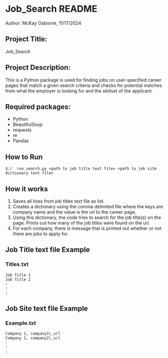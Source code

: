 # Job\_Search README
Author: McKay Osborne, 11/17/2024

## Project Title:
Job\_Search

## Project Description:
This is a Python package is used for finding jobs on user-specified career pages that match a given search criteria and checks for potential matches from what the employer is looking for and the skillset of the applicant.

## Required packages:
- Python
- BeautifulSoup
- requests
- re
- Pandas

## How to Run
``` $:/  run_search.py <path to job title text file> <path to job site dictionary text file> ```

## How it works
1. Saves all lines from job titles text file as list.
2. Creates a dictionary using the comma delimited file where the keys are company name and the value is the url to the career page.
3. Using this dictionary, the code tries to search for the job title(s) on the page. Prints out how many of the job titles were found on the url.
4. For each company, there is message that is printed out whether or not there are jobs to apply for.

## Job Title text file Example
### Titles.txt
```
Job Title 1
Job Title 2
:
:
:
```

## Job Site text file Example
### Example.txt

```
Company 1, company1\_url
Company 2, company2\_url
:
:
:
```





